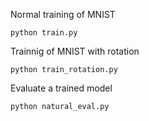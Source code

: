 
Normal training of MNIST
```
python train.py
```

Trainnig of MNIST with rotation
```
python train_rotation.py
```

Evaluate a trained model 
```
python natural_eval.py
```
